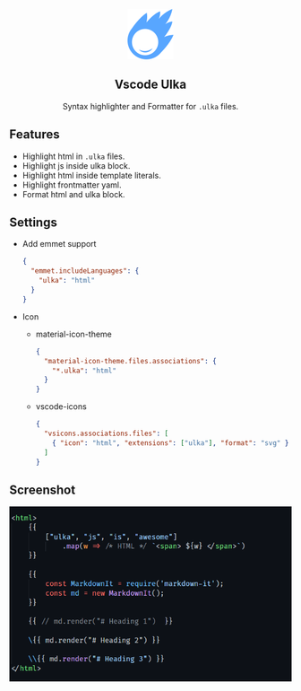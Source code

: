 <p align="center">
    <img src="./images/logo.png"/>
</p>

<h2 align="center">Vscode Ulka</h2>

<p align="center">Syntax highlighter and Formatter for <code>.ulka</code> files.</p>

## Features

- Highlight html in `.ulka` files.
- Highlight js inside ulka block.
- Highlight html inside template literals.
- Highlight frontmatter yaml.
- Format html and ulka block.

## Settings

- Add emmet support

  ```json
  {
    "emmet.includeLanguages": {
      "ulka": "html"
    }
  }
  ```

- Icon
  - material-icon-theme
    ```json
    {
      "material-icon-theme.files.associations": {
        "*.ulka": "html"
      }
    }
    ```
  - vscode-icons
    ```json
    {
      "vsicons.associations.files": [
        { "icon": "html", "extensions": ["ulka"], "format": "svg" }
      ]
    }
    ```

## Screenshot

![screenshot](./images/ulka-screenshot.png)

